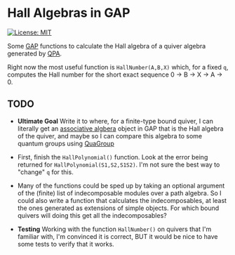 # Hall Algebras in GAP 

[![License: MIT](https://img.shields.io/badge/License-MIT-yellow.svg)](https://opensource.org/licenses/MIT)

Some [GAP](https://github.com/gap-system/gap) functions to calculate the Hall algebra 
of a quiver algebra generated by [QPA](https://github.com/gap-packages/qpa).

Right now the most useful function is `HallNumber(A,B,X)` which, for a fixed `q`,
computes the Hall number for the short exact sequence 0 → B → X → A → 0.


## TODO

  - **Ultimate Goal** Write it to where, for a finite-type bound quiver,
  I can literally get an 
  [associative algbera](https://www.gap-system.org/Manuals/doc/ref/chap62.html#X7CC58DFD816E6B65) 
  object in GAP that is the Hall algebra of the quiver, 
  and maybe so I can compare this algebra to some quantum groups using
  [QuaGroup](https://github.com/gap-packages/quagroup)

  - First, finish the `HallPolynomial()` function.
  Look at the error being returned for `HallPolynomial(S1,S2,S1S2)`.
  I'm not sure the best way to "change" `q` for this.

  - Many of the functions could be sped up by taking an optional argument
  of the (finite) list of indecomposable modules over a path algebra.
  So I could also write a function that calculates the indecomposables,
  at least the ones generated as extensions of simple objects.
  For which bound quivers will doing this get all the indecomposables?

  - **Testing** Working with the function `HallNumber()` on quivers that I'm familiar with, 
  I'm convinced it is correct, BUT it would be nice to have some tests to verify that it works.
    
